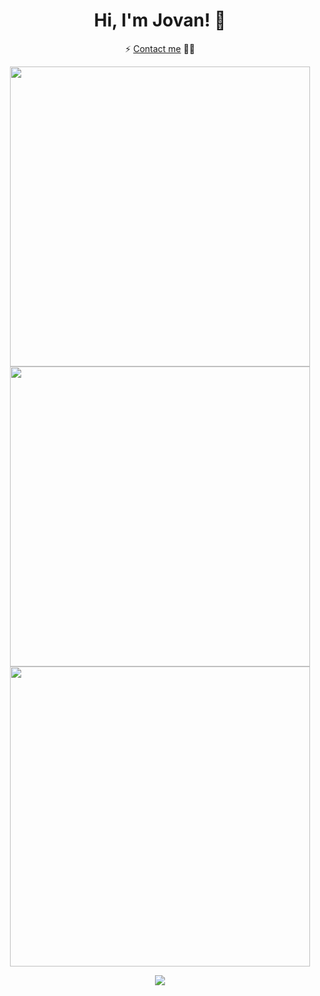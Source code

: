 
# <div align="center">Hi, I'm Jovan! 👋</div>
<p align="center">⚡ <a href="https://www.linkedin.com/in/miljkovicj/">Contact me</a> 👨‍💻</p>

<div align="center">
  <img width=480 src="https://github-readme-stats.vercel.app/api?username=miljkovicjovan&theme=prussian&show_icons=true&hide_border=true&count_private=true" /><br/>
  <img width=480 src="https://github-readme-streak-stats.herokuapp.com/?user=miljkovicjovan&theme=prussian&hide_border=true" /><br/>
  <img width=480 src="https://github-readme-stats.vercel.app/api/top-langs/?username=miljkovicjovan&theme=prussian&show_icons=true&hide_border=true" />
</div>

<p align="center">
<img src="https://komarev.com/ghpvc/?username=miljkovicjovan&&style=flat-square" align="center" />
</p>
